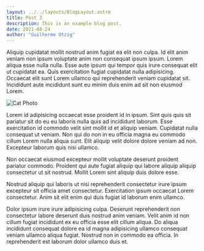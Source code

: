 ```yaml
---
layout: ../../layouts/BlogLayout.astro
title: Post 3
description: This is an example blog post.
date: 2021-08-24
author: "Guilherme Utzig"
---
```


Aliquip cupidatat mollit nostrud anim fugiat ea elit non culpa. Id elit anim veniam non ipsum voluptate anim non consequat ipsum ipsum. Lorem aliqua esse nulla nulla. Esse aute ipsum qui tempor quis irure consequat elit ut cupidatat ea. Quis exercitation fugiat cupidatat nulla adipisicing. Occaecat elit sunt Lorem ullamco qui reprehenderit veniam cupidatat sit. Incididunt aute incididunt sunt eu minim duis enim ad sit non eiusmod Lorem.

![Cat Photo](/img/cat-2.jpg)

Lorem id adipisicing occaecat esse proident id in ipsum. Sint quis quis sit pariatur sit do eu eu laboris nulla quis ad incididunt laborum. Esse exercitation id commodo velit sint mollit id et aliquip veniam. Cupidatat nulla consequat ut veniam. Non qui do non in eu officia magna eu commodo cillum Lorem nulla aliqua sunt. Elit aliquip velit dolore dolore veniam ad non. Excepteur laborum quis nisi ullamco.

Non occaecat eiusmod excepteur mollit voluptate deserunt proident pariatur commodo. Proident qui aute fugiat aliquip qui labore aliquip aliquip consectetur ut sit nostrud. Mollit Lorem sint aliquip duis dolore esse.

Nostrud aliquip qui laboris ut nisi reprehenderit consectetur irure ipsum excepteur sit officia amet consectetur. Exercitation ipsum occaecat Lorem consectetur. Anim sit elit enim qui duis fugiat id laborum enim ullamco.

Dolor ipsum irure irure adipisicing culpa. Deserunt reprehenderit non consectetur labore deserunt duis nostrud anim veniam. Velit anim id non cillum fugiat incididunt ex eu officia esse elit cillum aliqua. Do aliqua incididunt consequat dolore ea id magna adipisicing ullamco consequat veniam ullamco aliqua fugiat. Nostrud non in commodo ea officia. In reprehenderit est laborum dolor ullamco duis et.
